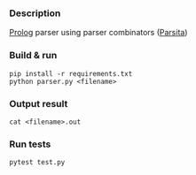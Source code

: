 ### Description

[Prolog](http://teyjus.cs.umn.edu/) parser using parser combinators ([Parsita](https://github.com/drhagen/parsita))

### Build & run
```
pip install -r requirements.txt
python parser.py <filename>
```

### Output result
```
cat <filename>.out 
```

### Run tests
```
pytest test.py
```
